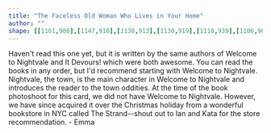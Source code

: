 ```yaml
---
title: "The Faceless Old Woman Who Lives in Your Home"
author: ""
shape: [[1161,908],[1147,910],[1138,913],[1130,919],[1118,939],[1106,966],[1085,1000],[1076,1011],[1071,1020],[1064,1027],[1042,1059],[1028,1075],[1005,1097],[1004,1106],[1013,1143],[1018,1173],[1021,1207],[1023,1220],[1026,1228],[1034,1230],[1079,1230],[1089,1224],[1093,1224],[1097,1225],[1108,1236],[1110,1244],[1111,1348],[1109,1372],[1108,1517],[1106,1574],[1107,1594],[1105,1638],[1107,1679],[1106,1696],[1109,1711],[1109,1716],[1107,1720],[1107,1732],[1109,1751],[1108,1769],[1110,1774],[1110,1790],[1108,1795],[1108,1842],[1105,1868],[1108,1882],[1104,1898],[1105,1945],[1103,1952],[1103,1967],[1106,1972],[1106,1977],[1103,1985],[1101,2091],[1106,2102],[1107,2121],[1117,2127],[1126,2135],[1137,2138],[1186,2139],[1235,2139],[1250,2135],[1253,2128],[1253,1916],[1255,1830],[1254,1799],[1256,1746],[1257,1611],[1259,1577],[1265,1164],[1268,1098],[1270,944],[1267,920],[1265,916],[1260,912],[1243,910],[1183,908]]
---
```

Haven't read this one yet, but it is written by the same authors of Welcome to Nightvale and It Devours! which were both awesome.  You can read the books in any order, but I'd recommend starting with Welcome to Nightvale.  Nightvale, the town, is the main character in Welcome to Nightvale and introduces the reader to the town oddities.  At the time of the book photoshoot for this card, we did not have Welcome to Nightvale.  However, we have since acquired it over the Christmas holiday from a wonderful bookstore in NYC called The Strand--shout out to Ian and Kata for the store recommendation. - Emma
